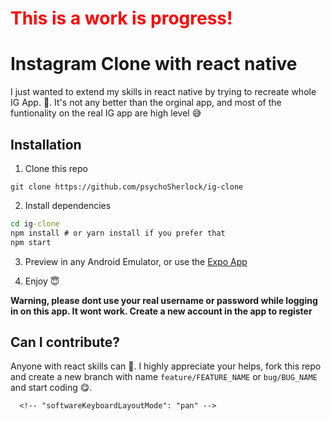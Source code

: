 <h1 style="color: red">This is a work is progress!</h1>

# Instagram Clone with react native

I just wanted to extend my skills in react native by trying to recreate whole IG App. 🤪.
It's not any better than the orginal app, and most of the funtionality on the real IG app are high level 😅

## Installation

1. Clone this repo

```git
git clone https://github.com/psychoSherlock/ig-clone
```

2. Install dependencies

```cmd
cd ig-clone
npm install # or yarn install if you prefer that
npm start
```

3. Preview in any Android Emulator, or use the [Expo App](https://play.google.com/store/apps/details?id=host.exp.exponent&hl=en&gl=US)

4. Enjoy 😇

**Warning, please dont use your real username or password while logging in on this app. It wont work. Create a new account in the app to register**

## Can I contribute?

Anyone with react skills can 🤗. I highly appreciate your helps, fork this repo and create a new branch with name `feature/FEATURE_NAME` or `bug/BUG_NAME` and start coding 😋.

      <!-- "softwareKeyboardLayoutMode": "pan" -->
